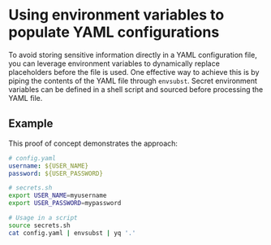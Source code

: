 # Using environment variables to populate YAML configurations

To avoid storing sensitive information directly in a YAML configuration file, you can leverage environment variables to dynamically replace placeholders before the file is used. One effective way to achieve this is by piping the contents of the YAML file through `envsubst`. Secret environment variables can be defined in a shell script and sourced before processing the YAML file.

## Example

This proof of concept demonstrates the approach:

```yaml
# config.yaml
username: ${USER_NAME}
password: ${USER_PASSWORD}
```

```bash
# secrets.sh
export USER_NAME=myusername
export USER_PASSWORD=mypassword
```

```bash
# Usage in a script
source secrets.sh
cat config.yaml | envsubst | yq '.'
```
